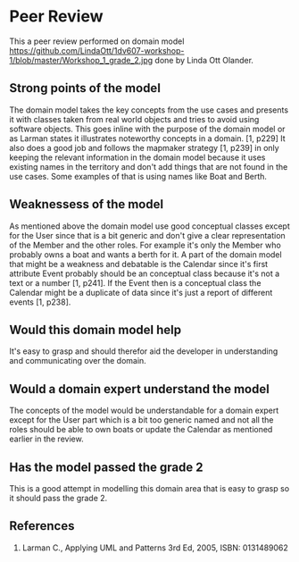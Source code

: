 # Peer Review

This a peer review performed on domain model https://github.com/LindaOtt/1dv607-workshop-1/blob/master/Workshop_1_grade_2.jpg done by Linda Ott Olander.

## Strong points of the model
The domain model takes the key concepts from the use cases and presents it with classes taken from real world objects and tries to avoid using software objects. 
This goes inline with the purpose of the domain model or as Larman states it illustrates noteworthy concepts in a domain. [1, p229]
It also does a good job and follows the mapmaker strategy [1, p239] in only keeping the relevant information in the domain model because it uses existing names in the territory and don't add things that are not found in the use cases.
Some examples of that is using names like Boat and Berth.

## Weaknessess of the model
As mentioned above the domain model use good conceptual classes except for the User since that is a bit generic and don't give a clear representation of the Member and the other roles. For example it's only the Member who probably owns a boat and wants a berth for it.
A part of the domain model that might be a weakness and debatable is the Calendar since it's first attribute Event probably should be an conceptual class because it's not a text or a number [1, p241]. If the Event then is a conceptual class the Calendar might be a duplicate of data since it's just a report of different events [1, p238].

## Would this domain model help 
It's easy to grasp and should therefor aid the developer in understanding and communicating over the domain.

## Would a domain expert understand the model
The concepts of the model would be understandable for a domain expert except for the User part which is a bit too generic named and not all the roles should be able to own boats or update the Calendar as mentioned earlier in the review.

## Has the model passed the grade 2
This is a good attempt in modelling this domain area that is easy to grasp so it should pass the grade 2.

## References 
1. Larman C., Applying UML and Patterns 3rd Ed, 2005, ISBN: 0131489062
